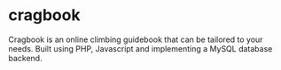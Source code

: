 # cragbook
Cragbook is an online climbing guidebook that can be tailored to your needs. Built using PHP, Javascript and implementing a MySQL database backend.
